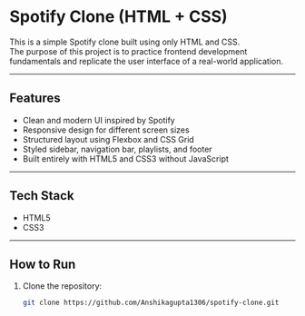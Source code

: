 # Spotify Clone (HTML + CSS)

This is a simple Spotify clone built using only HTML and CSS.  
The purpose of this project is to practice frontend development fundamentals and replicate the user interface of a real-world application.

---

## Features
- Clean and modern UI inspired by Spotify  
- Responsive design for different screen sizes  
- Structured layout using Flexbox and CSS Grid  
- Styled sidebar, navigation bar, playlists, and footer  
- Built entirely with HTML5 and CSS3 without JavaScript

---

## Tech Stack
- HTML5  
- CSS3  

---
## How to Run
1. Clone the repository:
   ```bash
   git clone https://github.com/Anshikagupta1306/spotify-clone.git
